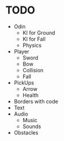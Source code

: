 # TODO

+ Odin
  + KI for Ground
  + KI for Fall
  + Physics
+ Player
  + Sword
  + Bow
  + Collision
  + Fall
+ PickUps
  + Arrow
  + Health
+ Borders with code
+ Text
+ Audio
  + Music
  + Sounds
+ Obstacles